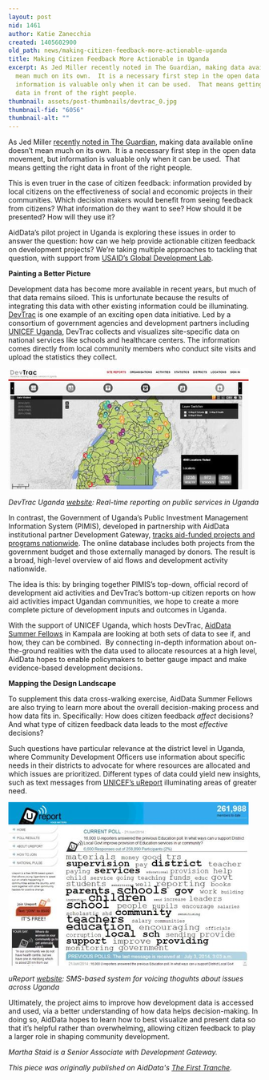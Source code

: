 ```yaml
---
layout: post
nid: 1461
author: Katie Zanecchia
created: 1405602900
old_path: news/making-citizen-feedback-more-actionable-uganda
title: Making Citizen Feedback More Actionable in Uganda
excerpt: As Jed Miller recently noted in The Guardian, making data available online doesn’t
  mean much on its own.  It is a necessary first step in the open data movement, but
  information is valuable only when it can be used.  That means getting the right
  data in front of the right people.
thumbnail: assets/post-thumbnails/devtrac_0.jpg
thumbnail-fid: "6056"
thumbnail-alt: ""
---
```


As Jed Miller [recently noted in The Guardian](http://www.theguardian.com/public-leaders-network/2014/may/27/open-government-data-online-impenetrable?CMP=twt_gu), making data available online doesn’t mean much on its own.  It is a necessary first step in the open data movement, but information is valuable only when it can be used.  That means getting the right data in front of the right people.

This is even truer in the case of citizen feedback: information provided by local citizens on the effectiveness of social and economic projects in their communities. Which decision makers would benefit from seeing feedback from citizens? What information do they want to see? How should it be presented? How will they use it?

AidData’s pilot project in Uganda is exploring these issues in order to answer the question: how can we help provide actionable citizen feedback on development projects? We’re taking multiple approaches to tackling that question, with support from [USAID’s Global Development Lab](http://www.usaid.gov/GlobalDevLab).

**Painting a Better Picture**

Development data has become more available in recent years, but much of that data remains siloed. This is unfortunate because the results of integrating this data with other existing information could be illuminating. [DevTrac](http://www.devtrac.ug/) is one example of an exciting open data initiative. Led by a consortium of government agencies and development partners including [UNICEF Uganda](http://www.unicef.org/uganda/), DevTrac collects and visualizes site-specific data on national services like schools and healthcare centers. The information comes directly from local community members who conduct site visits and upload the statistics they collect.

![](/assets/post-images/devtrac_0.jpg)

*DevTrac Uganda [website](http://www.devtrac.ug/): Real-time reporting on public services in Uganda*

In contrast, the Government of Uganda’s Public Investment Management Information System (PIMIS), developed in partnership with AidData institutional partner Development Gateway, [tracks aid-funded projects and programs nationwide](http://aiddata.org/blog/we-have-geocoded-data-in-uganda-now-what). The online database includes both projects from the government budget and those externally managed by donors. The result is a broad, high-level overview of aid flows and development activity nationwide.

The idea is this: by bringing together PIMIS’s top-down, official record of development aid activities and DevTrac’s bottom-up citizen reports on how aid activities impact Ugandan communities, we hope to create a more complete picture of development inputs and outcomes in Uganda.

With the support of UNICEF Uganda, which hosts DevTrac, [AidData Summer Fellows](http://aiddata.org/aiddata-summer-fellows) in Kampala are looking at both sets of data to see if, and how, they can be combined.  By connecting in-depth information about on-the-ground realities with the data used to allocate resources at a high level, AidData hopes to enable policymakers to better gauge impact and make evidence-based development decisions.

**Mapping the Design Landscape**

To supplement this data cross-walking exercise, AidData Summer Fellows are also trying to learn more about the overall decision-making process and how data fits in. Specifically: How does citizen feedback *affect* decisions? And what type of citizen feedback data leads to the most *effective* decisions?

Such questions have particular relevance at the district level in Uganda, where Community Development Officers use information about specific needs in their districts to advocate for where resources are allocated and which issues are prioritized. Different types of data could yield new insights, such as text messages from [UNICEF’s uReport](http://ureport.ug/) illuminating areas of greater need.

![](/assets/post-images/ureport.jpg)

*uReport [website](http://ureport.ug/): SMS-based system for voicing thoguhts about issues across Uganda*

Ultimately, the project aims to improve how development data is accessed and used, via a better understanding of how data helps decision-making. In doing so, AidData hopes to learn how to best visualize and present data so that it’s helpful rather than overwhelming, allowing citizen feedback to play a larger role in shaping community development.

*Martha Staid is a Senior Associate with Development Gateway.*

*This piece was originally published on AidData's [The First Tranche](http://aiddata.org/blog/beyond-open-data-in-uganda-how-do-we-make-citizen-feedback-more-actionable).*
